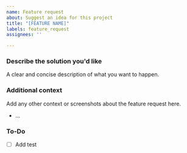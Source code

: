 ```yaml
---
name: Feature request
about: Suggest an idea for this project
title: "[FEATURE NAME]"
labels: feature_request
assignees: ''

---
```


### Describe the solution you'd like

A clear and concise description of what you want to happen.

### Additional context

Add any other context or screenshots about the feature request here.

- ...

### To-Do

- [ ] Add test
